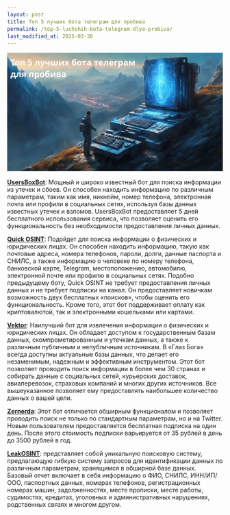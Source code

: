 ```yaml
---
layout: post
title: Топ 5 лучших бота телеграм для пробива
permalink: /top-5-luchshih-bota-telegram-dlya-probiva/
last_modified_at: 2025-03-30
---
```

![](/images/bot_images.webp)

[**UsersBoxBot**](/usersbox/): Мощный и широко известный бот для поиска информации из утечек и сбоев. Он способен находить информацию по различным параметрам, таким как имя, никнейм, номер телефона, электронная почта или профили в социальных сетях, используя базы данных известных утечек и взломов. UsersBoxBot предоставляет 5 дней бесплатного использования сервиса, что позволяет оценить его функциональность без необходимости предоставления личных данных.

[**Quick OSINT**](/quick-osin/): Подойдет для поиска информации о физических и юридических лицах. Он способен находить информацию, такую как почтовые адреса, номера телефонов, пароли, долги, данные паспорта и СНИЛС, а также информацию о человеке по номеру телефона, банковской карте, Telegram, местоположению, автомобилю, электронной почте или профилю в социальных сетях. Подобно предыдущему боту, Quick OSINT не требует предоставления личных данных и не требует подписки на канал. Он предоставляет новичкам возможность двух бесплатных «поисков», чтобы оценить его функциональность. Кроме того, этот бот поддерживает оплату как криптовалютой, так и электронными кошельками или картами.

[**Vektor**](/Vektor/): Наилучший бот для извлечения информации о физических и юридических лицах. Он обладает доступом к государственным базам данных, скомпрометированным и утечкам данных, а также к различным публичным и непубличным источникам. В «Глаз Бога» всегда доступны актуальные базы данных, что делает его незаменимым, надежным и эффективным инструментом. Этот бот позволяет проводить поиск информации в более чем 30 странах и собирать данные с социальных сетей, курьерских доставок, авиаперевозок, страховых компаний и многих других источников. Все вышеуказанное позволяет ему предоставлять наибольшее количество данных о вашей цели.

[**Zernerda**](/zernerda/): Этот бот отличается обширным функционалом и позволяет проводить поиск не только по стандартным параметрам, но и на Twitter. Новым пользователям предоставляется бесплатная подписка на один день. После этого стоимость подписки варьируется от 35 рублей в день до 3500 рублей в год.

[**LeakOSINT**](/LeakOSINT/): представляет собой уникальную поисковую систему, предлагающую гибкую систему запросов для идентификации данных по различным параметрам, хранящимся в обширной базе данных. Базовый отчет включает в себя информацию о ФИО, СНИЛС, ИНН/ИП/ООО, паспортных данных, номерах телефонов, регистрационных номерах машин, задолженностях, месте прописки, месте работы, судимостях, кредитах, уголовных и административных нарушениях, родственных связях и многом другом.
